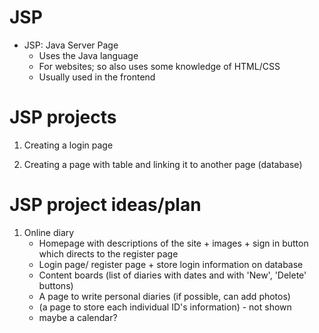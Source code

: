 # JSP
- JSP: Java Server Page
  - Uses the Java language
  - For websites; so also uses some knowledge of HTML/CSS
  - Usually used in the frontend

# JSP projects

1. Creating a login page

2. Creating a page with table and linking it to another page (database)

# JSP project ideas/plan

1. Online diary
    - Homepage with descriptions of the site + images + sign in button which directs to the register page
    - Login page/ register page + store login information on database
    - Content boards (list of diaries with dates and with 'New', 'Delete' buttons)
    - A page to write personal diaries (if possible, can add photos)
    - (a page to store each individual ID's information) - not shown
    - maybe a calendar?
